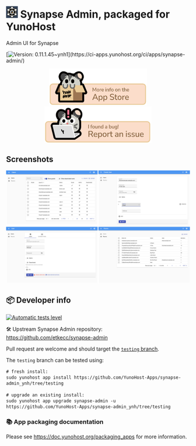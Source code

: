 <!--
N.B.: This README was automatically generated by <https://github.com/YunoHost/apps_tools/blob/main/readme_generator>
It shall NOT be edited by hand.
-->

<h1>
  <img src="https://raw.githubusercontent.com/YunoHost/apps/main/logos/synapse-admin.png" width="32px" alt="Logo of Synapse Admin">
  Synapse Admin, packaged for YunoHost
</h1>

Admin UI for Synapse

[![Version: 0.11.1.45~ynh1](https://img.shields.io/badge/Version-0.11.1.45~ynh1-rgb(18,138,11)?style=for-the-badge)](https://ci-apps.yunohost.org/ci/apps/synapse-admin/)

<div align="center">
<a href="https://apps.yunohost.org/app/synapse-admin"><img height="100px" src="https://github.com/YunoHost/yunohost-artwork/raw/refs/heads/main/badges/neopossum-badges/badge_more_info_on_the_appstore.svg"/></a>
<a href="https://github.com/YunoHost-Apps/synapse-admin_ynh/issues"><img height="100px" src="https://github.com/YunoHost/yunohost-artwork/raw/refs/heads/main/badges/neopossum-badges/badge_report_an_issue.svg"/></a>
</div>


## Screenshots
![Screenshot of Synapse Admin](./doc/screenshots/screenshots.jpg)

## 📦 Developer info

[![Automatic tests level](https://apps.yunohost.org/badge/cilevel/synapse-admin)](https://ci-apps.yunohost.org/ci/apps/synapse-admin/)

🛠️ Upstream Synapse Admin repository: <https://github.com/etkecc/synapse-admin>

Pull request are welcome and should target the [`testing` branch](https://github.com/YunoHost-Apps/synapse-admin_ynh/tree/testing).

The `testing` branch can be tested using:
```
# fresh install:
sudo yunohost app install https://github.com/YunoHost-Apps/synapse-admin_ynh/tree/testing

# upgrade an existing install:
sudo yunohost app upgrade synapse-admin -u https://github.com/YunoHost-Apps/synapse-admin_ynh/tree/testing
```

### 📚 App packaging documentation

Please see <https://doc.yunohost.org/packaging_apps> for more information.